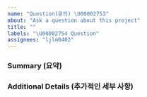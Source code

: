```yaml
---
name: "Question(문의) \U00002753"
about: "Ask a question about this project"
title: ""
labels: "\U00002754 Question"
assignees: "ljlm0402"
---
```


### Summary (요약)

<!-- A clear and concise summary of your question. -->

### Additional Details (추가적인 세부 사항)

<!-- Provide any additional details here. -->
